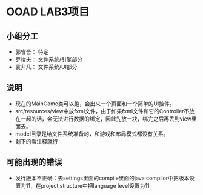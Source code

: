 # OOAD LAB3项目

## 小组分工

- 郭省吾： 待定
- 罗竣夫： 文件系统/引擎部分
- 袁非凡： 文件系统/UI部分

## 说明

- 现在的MainGame类可以跑，会出来一个页面和一个简单的UI控件。
- src/resources/view中放fxml文件，由于如果fxml文件和它的Controller不放在一起的话，会无法进行数据的绑定，因此先放一块，绑完之后再丢到view里面去。
- model目录是给文件系统准备的，和游戏和布局模式都没有关系。
- 剩下的看注释就行

## 可能出现的错误

- 发行版本不正确：去settings里面的compile里面的java compilor中把版本设置为11，在project structure中把language level设置为11